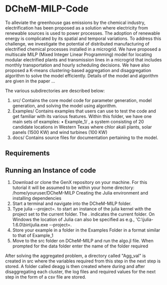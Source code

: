# DCheM-MILP-Code
To alleviate the greenhouse gas emissions by the chemical industry, electrification has been proposed as a solution where electricity from renewable sources is used to power processes. The adoption of renewable energy is complicated by its spatial and temporal variations.  To address this challenge, we investigate the potential of distributed manufacturing of electrified chemical processes installed in a microgrid. We have proposed a multiscale MILP (Mixed Integer Linear Programming) model for locating modular electrified plants and transmission lines in a microgrid that includes monthly transportation and hourly scheduling decisions. We have also proposed a K-means clustering-based aggregation and disaggregation algorithm to solve the model efficiently. Details of the model and algorithm are given in the paper ... 

The various subdirectories are described below:
1.	src/ Contains the core model code for parameter generation, model generation, and solving the model using algorithm.
2.	Examples/ Contains examples that users can use to test the code and get familiar with its various features. Within this folder, we have one main sets of examples:
  •	Example_1/ , a system consisting of  20 candidate locations in Western Texas where chlor akali plants, solar panels (1500 KW) and wind turbines (100 KW)
3.	docs/ Contains source files for documentation pertaining to the model.

## Requirements

## Running an Instance of code
1.	Download or clone the GenX repository on your machine. For this tutorial it will be assumed to be within your home directory: /home/youruser/DCheM-MILP
Creating the Julia environment and installing dependencies
2.	Start a terminal and navigate into the DCheM-MILP folder.
3.	Type julia --project=. to start an instance of the julia kernel with the project set to the current folder. The . indicates the current folder. On Windows the location of Julia can also be specified as e.g., 'C:\julia-1.6.0\bin\julia.exe --project=.
4.	Store your example in a folder in the Examples Folder in a format similar to that of Example_1
5.	Move to the src folder on DCheM-MILP and run the algo.jl file.  When prompted for the data folder enter the name of the folder required

After solving the aggregated problem, a directory called "Agg_val" is created in src where the variables required from this step in the next step is stored. A folder called deagg is then created where during and after disaggregating each cluster, the log files and required values for  the next step in the form of a csv file are stored.

